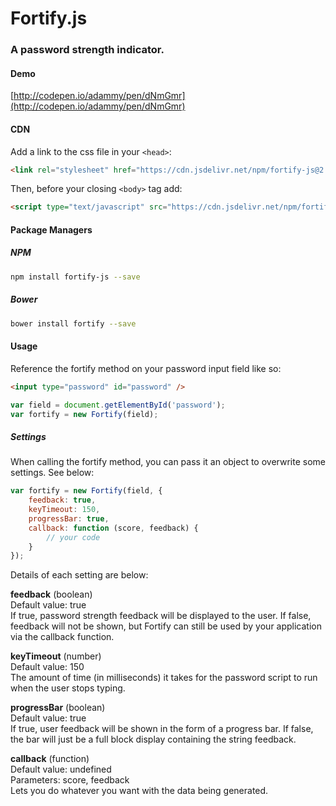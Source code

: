 # Fortify.js
### A password strength indicator.

#### Demo
[http://codepen.io/adammy/pen/dNmGmr](http://codepen.io/adammy/pen/dNmGmr)

#### CDN
Add a link to the css file in your `<head>`:
```html
<link rel="stylesheet" href="https://cdn.jsdelivr.net/npm/fortify-js@2.0.1/dist/fortify.min.css">
```

Then, before your closing `<body>` tag add:
```html
<script type="text/javascript" src="https://cdn.jsdelivr.net/npm/fortify-js@2.0.1/dist/fortify.min.js"></script>
```

#### Package Managers

##### NPM
```sh
npm install fortify-js --save
```

##### Bower
```sh
bower install fortify --save
```

#### Usage
Reference the fortify method on your password input field like so:
```html
<input type="password" id="password" />
```
```javascript
var field = document.getElementById('password');
var fortify = new Fortify(field);
```

##### Settings
When calling the fortify method, you can pass it an object to overwrite some settings. See below:
```javascript
var fortify = new Fortify(field, {
	feedback: true,
	keyTimeout: 150,
	progressBar: true,
	callback: function (score, feedback) {
		// your code
	}
});
```

Details of each setting are below:

**feedback** (boolean)<br />
Default value: true<br />
If true, password strength feedback will be displayed to the user. If false, feedback will not be shown, but Fortify can still be used by your application via the callback function.

**keyTimeout** (number)<br />
Default value: 150<br />
The amount of time (in milliseconds) it takes for the password script to run when the user stops typing.

**progressBar** (boolean)<br />
Default value: true<br />
If true, user feedback will be shown in the form of a progress bar. If false, the bar will just be a full block display containing the string feedback.

**callback** (function)<br />
Default value: undefined<br />
Parameters: score, feedback<br />
Lets you do whatever you want with the data being generated.

